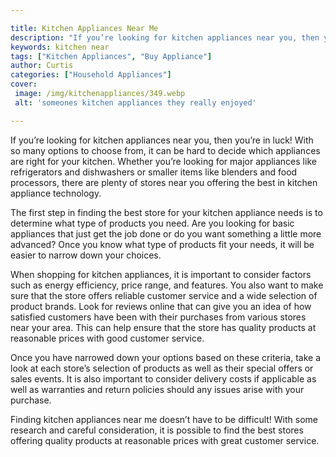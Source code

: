 ```yaml
---

title: Kitchen Appliances Near Me
description: "If you’re looking for kitchen appliances near you, then you’re in luck! With so many options to choose from, it can be hard to dec...keep going and find out"
keywords: kitchen near
tags: ["Kitchen Appliances", "Buy Appliance"]
author: Curtis
categories: ["Household Appliances"]
cover: 
 image: /img/kitchenappliances/349.webp
 alt: 'someones kitchen appliances they really enjoyed'

---
```


If you’re looking for kitchen appliances near you, then you’re in luck! With so many options to choose from, it can be hard to decide which appliances are right for your kitchen. Whether you’re looking for major appliances like refrigerators and dishwashers or smaller items like blenders and food processors, there are plenty of stores near you offering the best in kitchen appliance technology.

The first step in finding the best store for your kitchen appliance needs is to determine what type of products you need. Are you looking for basic appliances that just get the job done or do you want something a little more advanced? Once you know what type of products fit your needs, it will be easier to narrow down your choices.

When shopping for kitchen appliances, it is important to consider factors such as energy efficiency, price range, and features. You also want to make sure that the store offers reliable customer service and a wide selection of product brands. Look for reviews online that can give you an idea of how satisfied customers have been with their purchases from various stores near your area. This can help ensure that the store has quality products at reasonable prices with good customer service. 

Once you have narrowed down your options based on these criteria, take a look at each store’s selection of products as well as their special offers or sales events. It is also important to consider delivery costs if applicable as well as warranties and return policies should any issues arise with your purchase. 

Finding kitchen appliances near me doesn’t have to be difficult! With some research and careful consideration, it is possible to find the best stores offering quality products at reasonable prices with great customer service.
